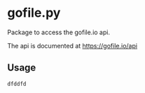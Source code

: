 # gofile.py
Package to access the gofile.io api.

The api is documented at https://gofile.io/api

## Usage

``dfddfd``

